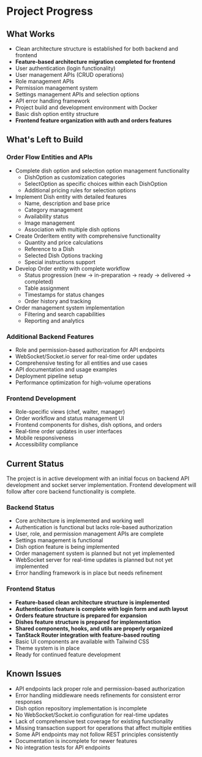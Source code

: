 # Project Progress

## What Works
- Clean architecture structure is established for both backend and frontend
- **Feature-based architecture migration completed for frontend**
- User authentication (login functionality)
- User management APIs (CRUD operations)
- Role management APIs
- Permission management system
- Settings management APIs and selection options
- API error handling framework
- Project build and development environment with Docker
- Basic dish option entity structure
- **Frontend feature organization with auth and orders features**

## What's Left to Build

### Order Flow Entities and APIs
- Complete dish option and selection option management functionality
  - DishOption as customization categories
  - SelectOption as specific choices within each DishOption
  - Additional pricing rules for selection options
- Implement Dish entity with detailed features
  - Name, description and base price
  - Category management
  - Availability status
  - Image management
  - Association with multiple dish options
- Create OrderItem entity with comprehensive functionality
  - Quantity and price calculations
  - Reference to a Dish
  - Selected Dish Options tracking
  - Special instructions support
- Develop Order entity with complete workflow
  - Status progression (new → in-preparation → ready → delivered → completed)
  - Table assignment
  - Timestamps for status changes
  - Order history and tracking
- Order management system implementation
  - Filtering and search capabilities
  - Reporting and analytics

### Additional Backend Features
- Role and permission-based authorization for API endpoints
- WebSocket/Socket.io server for real-time order updates
- Comprehensive testing for all entities and use cases
- API documentation and usage examples
- Deployment pipeline setup
- Performance optimization for high-volume operations

### Frontend Development
- Role-specific views (chef, waiter, manager)
- Order workflow and status management UI
- Frontend components for dishes, dish options, and orders
- Real-time order updates in user interfaces
- Mobile responsiveness
- Accessibility compliance

## Current Status
The project is in active development with an initial focus on backend API development and socket server implementation. Frontend development will follow after core backend functionality is complete.

### Backend Status
- Core architecture is implemented and working well
- Authentication is functional but lacks role-based authorization
- User, role, and permission management APIs are complete
- Settings management is functional
- Dish option feature is being implemented
- Order management system is planned but not yet implemented
- WebSocket server for real-time updates is planned but not yet implemented
- Error handling framework is in place but needs refinement

### Frontend Status
- **Feature-based clean architecture structure is implemented**
- **Authentication feature is complete with login form and auth layout**
- **Orders feature structure is prepared for expansion**
- **Dishes feature structure is prepared for implementation**
- **Shared components, hooks, and utils are properly organized**
- **TanStack Router integration with feature-based routing**
- Basic UI components are available with Tailwind CSS
- Theme system is in place
- Ready for continued feature development

## Known Issues
- API endpoints lack proper role and permission-based authorization
- Error handling middleware needs refinements for consistent error responses
- Dish option repository implementation is incomplete
- No WebSocket/Socket.io configuration for real-time updates
- Lack of comprehensive test coverage for existing functionality
- Missing transaction support for operations that affect multiple entities
- Some API endpoints may not follow REST principles consistently
- Documentation is incomplete for newer features
- No integration tests for API endpoints